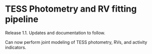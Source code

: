 # TESS Photometry and RV fitting pipeline

Release 1.1. Updates and documentation to follow.

Can now perform joint modeling of TESS photometry, RVs, and activity indicators.